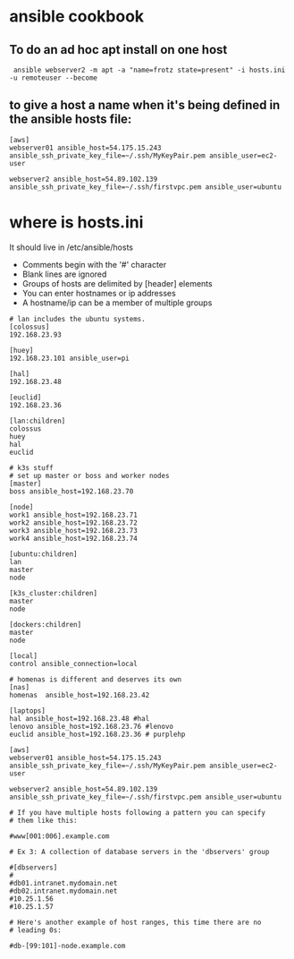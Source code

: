 
# ansible cookbook


## To do an ad hoc apt install on one host

```
 ansible webserver2 -m apt -a "name=frotz state=present" -i hosts.ini -u remoteuser --become 
```

## to give a host a name when it's being defined in the ansible hosts file: 


```
[aws]
webserver01 ansible_host=54.175.15.243 ansible_ssh_private_key_file=~/.ssh/MyKeyPair.pem ansible_user=ec2-user

webserver2 ansible_host=54.89.102.139 ansible_ssh_private_key_file=~/.ssh/firstvpc.pem ansible_user=ubuntu

```

# where is hosts.ini

 It should live in /etc/ansible/hosts

   - Comments begin with the '#' character
   - Blank lines are ignored
   - Groups of hosts are delimited by [header] elements
   - You can enter hostnames or ip addresses
   - A hostname/ip can be a member of multiple groups

```
# lan includes the ubuntu systems. 
[colossus] 
192.168.23.93

[huey] 
192.168.23.101 ansible_user=pi

[hal] 
192.168.23.48 

[euclid] 
192.168.23.36 

[lan:children]
colossus
huey
hal
euclid

# k3s stuff
# set up master or boss and worker nodes
[master]
boss ansible_host=192.168.23.70

[node]
work1 ansible_host=192.168.23.71
work2 ansible_host=192.168.23.72
work3 ansible_host=192.168.23.73
work4 ansible_host=192.168.23.74

[ubuntu:children]
lan
master
node

[k3s_cluster:children]
master
node

[dockers:children]
master
node

[local]
control ansible_connection=local

# homenas is different and deserves its own 
[nas]
homenas  ansible_host=192.168.23.42

[laptops]
hal ansible_host=192.168.23.48 #hal
lenovo ansible_host=192.168.23.76 #lenovo
euclid ansible_host=192.168.23.36 # purplehp

[aws]
webserver01 ansible_host=54.175.15.243 ansible_ssh_private_key_file=~/.ssh/MyKeyPair.pem ansible_user=ec2-user

webserver2 ansible_host=54.89.102.139 ansible_ssh_private_key_file=~/.ssh/firstvpc.pem ansible_user=ubuntu

# If you have multiple hosts following a pattern you can specify
# them like this:

#www[001:006].example.com

# Ex 3: A collection of database servers in the 'dbservers' group

#[dbservers]
#
#db01.intranet.mydomain.net
#db02.intranet.mydomain.net
#10.25.1.56
#10.25.1.57

# Here's another example of host ranges, this time there are no
# leading 0s:

#db-[99:101]-node.example.com

```

